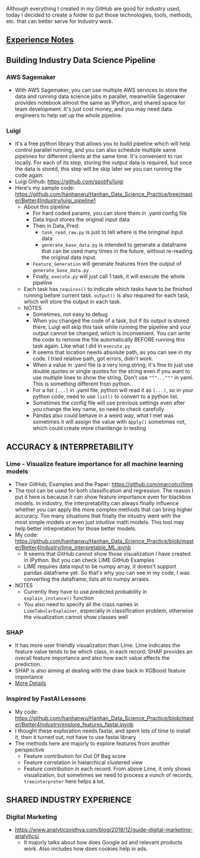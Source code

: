 Although everything I created in my GitHub are good for industry used, today I decided to create a folder to put those technologies, tools, methods, etc. that can better serve for Industry work.

## [Experience Notes][1]

## Building Industry Data Science Pipeline

### AWS Sagemaker
* With AWS Sagemaker, you can use multiple AWS services to store the data and running data science jobs in parallel, meanwhile Sagemaker provides notebook almost the same as IPython, and shared space for team development. It's just cost money, and you may need data engineers to help set up the whole pipeline.

### Luigi
* It's a free python library that allows you to build pipeline which will help control parallel running, and you can also schedule multiple same pipelines for different clients at the same time. It's convenient to run locally. For each of its step, storing the output data is required, but once the data is stored, this step will be skip later we you can running the code again.
* Luigi Github: https://github.com/spotify/luigi
* Here's my sample code: https://github.com/hanhanwu/Hanhan_Data_Science_Practice/tree/master/Better4Industry/luigi_pipeline1
  * About this pipeline
    * For hard coded params, you can store them in .yaml config file
    * Data Input stores the original input data
    * Then in Data_Pred:
      * `task_read_raw.py` is just to tell where is the oringinal input data
      * `generate_base_data.py` is intended to generate a dataframe that can be used many times in the future, without re-reading the original data input. 
    * `Feature_Generation` will generate features from the output of `generate_base_data.py`
    * Finally, `execute.py` will just call 1 task, it will execute the whole pipeline
  * Each task has `requires()` to indicate which tasks have to be finished running before current task. `output()` is also required for each task, which will store the output in each task.
  * NOTES
    * Sometimes, not easy to debug
    * When you changed the code of a task, but if its output is stored there, Luigi will skip this task while running the pipeline and your output cannot be changed, which is inconvenient. You can write the code to remove the file automatically BEFORE running this task again. Like what I did in `execute.py`
    * It seems that location needs absolute path, as you can see in my code. I tried relative path, got errors, didn't work.
    * When a value in .yaml file is a very long string, it's fine to just use double quotes or single quotes for the string even if you want to use multiple lines to show the string. Don't use `"""..."""` in yaml. This is something different from python.
    * For a list `[...]` in .yaml file, python will read it as `(...)`, so in your python code, need to use `list()` to convert to a python list.
    * Sometimes the config file will use previous settings even after you change the key name, so need to check carefully
    * Pandas also could behave in a weird way, what I met was sometimes it will assign the value with `apply()` sometimes not, which could create more chanllenge in testing

## ACCURACY & INTERPRETABILITY

### Lime - Visualize feature importance for all machine learning models
* Their GitHub, Examples and the Paper: https://github.com/marcotcr/lime
* The tool can be used for both classification and regression. The reason I put it here is because it can show feature importance even for blackbox models. In industry, the interpretability can always finally influence whether you can apply the more complex methods that can bring higher accuracy. Too many situations that finally the intustry went with the most simple models or even just intuitive math models. This tool may help better intrepretation for those better models.
* My code: https://github.com/hanhanwu/Hanhan_Data_Science_Practice/blob/master/Better4Industry/lime_interpretable_ML.ipynb
  * It seems that GitHub cannot show those visualization I have created in IPython. But you can check LIME GitHub Examples
  * LIME requires data input to be numpy array, it doesn't support pandas dataframe yet. So that's why you can see in my code, I was converting the dataframe, lists all to numpy arraies.
* NOTES
  * Currently they have to use predicted probability in `explain_instance()` function
  * You also need to specify all the class names in `LimeTabularExplainer`, especially in classification problem, otherwise the visualization cannot show classes well
  
### SHAP
* It has more user friendly visualization than Lime. Lime indicates the feature value tends to be which class, in each record; SHAP provides an overall feature importance and also how each value affects the prediction.
* SHAP is also aiming at dealing with the draw back in XGBoost feature importance
* [More Details][2]
  
### Inspired by FastAI Lessons
* My code: https://github.com/hanhanwu/Hanhan_Data_Science_Practice/blob/master/Better4Industry/explore_features_fastai.ipynb
* I thought these exploration needs fastai, and spent lots of time to install it, then it turned out, not have to use fastai library
* The methods here are majorly to explore features from another perspective
  * Feature contribution for Out Of Bag score
  * Feature correlation in hieiarchical clustered view
  * Feature contribution in each record. From above Lime, it only shows visualization, but sometimes we need to process a vunch of records, `treeinterpreter` here helps a lot.
    
## SHARED INDUSTRY EXPERIENCE
### Digital Marketing
* https://www.analyticsvidhya.com/blog/2018/12/guide-digital-marketing-analytics/
  * It majorly talks about how does Google ad and relevant products work. Also includes how does cookies help in ads.
    
[1]:https://github.com/hanhanwu/Hanhan_Data_Science_Practice/blob/master/Better4Industry/ExperienceNotes.md
[2]:https://github.com/hanhanwu/Hanhan_Data_Science_Practice/blob/master/Better4Industry/Feature_Selection_Collection/ReadMe.md#shap
